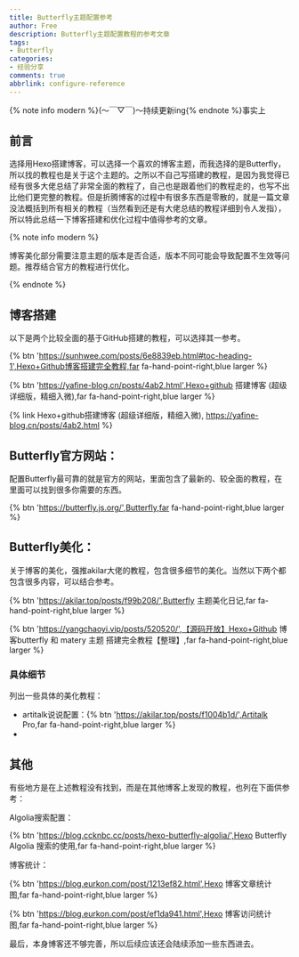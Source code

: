 ```yaml
---
title: Butterfly主题配置参考
author: Free
description: Butterfly主题配置教程的参考文章 
tags:
- Butterfly
categories: 
- 经验分享
comments: true
abbrlink: configure-reference
---
```


{% note info modern %}​(～￣▽￣)～持续更新ing{% endnote %}事实上

## 前言

选择用Hexo搭建博客，可以选择一个喜欢的博客主题，而我选择的是Butterfly，所以找的教程也是关于这个主题的。之所以不自己写搭建的教程，是因为我觉得已经有很多大佬总结了非常全面的教程了，自己也是跟着他们的教程走的，也写不出比他们更完整的教程。但是折腾博客的过程中有很多东西是零散的，就是一篇文章没法概括到所有相关的教程（当然看到还是有大佬总结的教程详细到令人发指），所以特此总结一下博客搭建和优化过程中值得参考的文章。

{% note info modern %}

博客美化部分需要注意主题的版本是否合适，版本不同可能会导致配置不生效等问题。推荐结合官方的教程进行优化。

{% endnote %}

## 博客搭建

以下是两个比较全面的基于GitHub搭建的教程，可以选择其一参考。

{% btn 'https://sunhwee.com/posts/6e8839eb.html#toc-heading-1',Hexo+Github博客搭建完全教程,far fa-hand-point-right,blue larger %}

{% btn 'https://yafine-blog.cn/posts/4ab2.html',Hexo+github 搭建博客 (超级详细版，精细入微),far fa-hand-point-right,blue larger %}

{% link Hexo+github搭建博客 (超级详细版，精细入微), https://yafine-blog.cn/posts/4ab2.html %}



## Butterfly官方网站：

配置Butterfly最可靠的就是官方的网站，里面包含了最新的、较全面的教程，在里面可以找到很多你需要的东西。

{% btn 'https://butterfly.js.org/',Butterfly,far fa-hand-point-right,blue larger %}



## Butterfly美化：

关于博客的美化，强推akilar大佬的教程，包含很多细节的美化。当然以下两个都包含很多内容，可以结合参考。

{% btn 'https://akilar.top/posts/f99b208/',Butterfly 主题美化日记,far fa-hand-point-right,blue larger %}

{% btn 'https://yangchaoyi.vip/posts/520520/',【源码开放】Hexo+Github 博客butterfly 和 matery 主题 搭建完全教程【整理】,far fa-hand-point-right,blue larger %}

### 具体细节

列出一些具体的美化教程：

- artitalk说说配置：{% btn 'https://akilar.top/posts/f1004b1d/',Artitalk Pro,far fa-hand-point-right,blue larger %}
- 

## 其他

有些地方是在上述教程没有找到，而是在其他博客上发现的教程，也列在下面供参考：

Algolia搜索配置：

{% btn 'https://blog.ccknbc.cc/posts/hexo-butterfly-algolia/',Hexo Butterfly Algolia 搜索的使用,far fa-hand-point-right,blue larger %}



博客统计：

{% btn 'https://blog.eurkon.com/post/1213ef82.html',Hexo 博客文章统计图,far fa-hand-point-right,blue larger %}

{% btn 'https://blog.eurkon.com/post/ef1da941.html',Hexo 博客访问统计图,far fa-hand-point-right,blue larger %}



最后，本身博客还不够完善，所以后续应该还会陆续添加一些东西进去。
